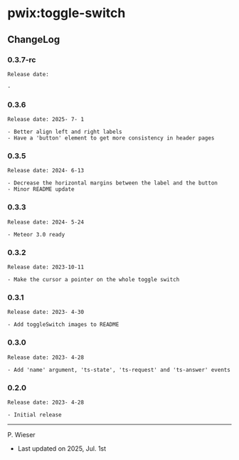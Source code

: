 # pwix:toggle-switch

## ChangeLog

### 0.3.7-rc

    Release date: 

    - 

### 0.3.6

    Release date: 2025- 7- 1

    - Better align left and right labels
    - Have a 'button' element to get more consistency in header pages

### 0.3.5

    Release date: 2024- 6-13

    - Decrease the horizontal margins between the label and the button
    - Minor README update

### 0.3.3

    Release date: 2024- 5-24

    - Meteor 3.0 ready

### 0.3.2

    Release date: 2023-10-11

    - Make the cursor a pointer on the whole toggle switch

### 0.3.1

    Release date: 2023- 4-30

    - Add toggleSwitch images to README

### 0.3.0

    Release date: 2023- 4-28

    - Add 'name' argument, 'ts-state', 'ts-request' and 'ts-answer' events

### 0.2.0

    Release date: 2023- 4-28

    - Initial release

---
P. Wieser
- Last updated on 2025, Jul. 1st